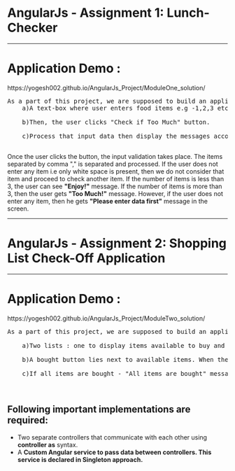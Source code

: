 # AngularJs - Assignment 1: Lunch-Checker
<hr>
<h1>Application Demo : </h1>
https://yogesh002.github.io/AngularJs_Project/ModuleOne_solution/

<pre>
As a part of this project, we are supposed to build an application that contains:
    <bold>a)</bold>A text-box where user enters food items e.g -1,2,3 etc. <br>
    <bold>b)</bold>Then, the user clicks "Check if Too Much" button.<br>
    <bold>c)</bold>Process that input data then display the messages accordingly.<br>
</pre>

Once the user clicks the button, the input validation takes place. The items separated by comma "," is separated and processed. If the user does not enter any item i.e only white space is present, then we do not consider that item and proceed to check another item. If the number of items is less than 3, the user can see <strong>"Enjoy!"</strong> message. If the number of items is more than 3, then the user gets <strong>"Too Much!"</strong> message. However, if the user does not enter any item, then he gets <strong>"Please enter data first"</strong> message in the screen.

*****************************************************************************************************************************************************

# AngularJs - Assignment 2: Shopping List Check-Off Application
<hr>
<h1>Application Demo : </h1>
https://yogesh002.github.io/AngularJs_Project/ModuleTwo_solution/

<pre>
As a part of this project, we are supposed to build an application that contains:

    <bold>a)</bold>Two lists : one to display items available to buy and another to display the item user just bought <br>
    <bold>b)</bold>A bought button lies next to available items. When the user clicks the button, the selected item no longer will be available in buy section and moves to bought section<br>
    <bold>c)</bold>If all items are bought - "All items are bought" message needs to be displayed and if no item is bought, "Nothing bought yet" needs to be displayed<br>

</pre>

<h2>Following important implementations are required:</h2>
<ul>
	<li>Two separate controllers that communicate with each other using <strong>controller as</strong> syntax.</li>
	<li>A <strong>Custom Angular service to pass data between controllers. This service is declared in <strong>Singleton</strong> approach.</li>
</ul>
